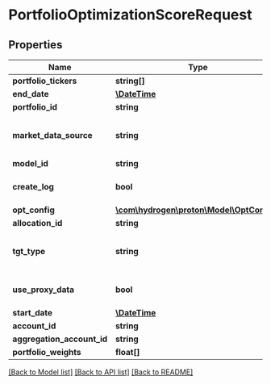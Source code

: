 # PortfolioOptimizationScoreRequest

## Properties
Name | Type | Description | Notes
------------ | ------------- | ------------- | -------------
**portfolio_tickers** | **string[]** |  | [optional] 
**end_date** | [**\DateTime**](\DateTime.md) |  | [optional] 
**portfolio_id** | **string** |  | [optional] 
**market_data_source** | **string** |  | [optional] [default to 'nucleus']
**model_id** | **string** |  | [optional] 
**create_log** | **bool** |  | [optional] [default to false]
**opt_config** | [**\com\hydrogen\proton\Model\OptConfig1**](OptConfig1.md) |  | [optional] 
**allocation_id** | **string** |  | [optional] 
**tgt_type** | **string** |  | [optional] [default to 'return']
**use_proxy_data** | **bool** |  | [optional] [default to false]
**start_date** | [**\DateTime**](\DateTime.md) |  | [optional] 
**account_id** | **string** |  | [optional] 
**aggregation_account_id** | **string** |  | [optional] 
**portfolio_weights** | **float[]** |  | [optional] 

[[Back to Model list]](../README.md#documentation-for-models) [[Back to API list]](../README.md#documentation-for-api-endpoints) [[Back to README]](../README.md)


